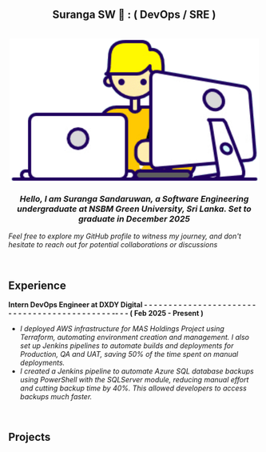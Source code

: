 ## **<div align="center"> Suranga SW 🤪 : ( DevOps / SRE ) </div>**  

<br/>

<div align="center">
<img src="https://github.com/SurangaSW1997/SurangaSW1997/blob/main/SurangaSW.gif?raw=true" align="center" style="width: 500px" />
</div>  
  

### *<div align="center">Hello, I am Suranga Sandaruwan, a Software Engineering undergraduate at NSBM Green University, Sri Lanka. Set to graduate in December 2025</div>*  
  

*Feel free to explore my GitHub profile to witness my journey, and don't hesitate to reach out for potential collaborations or discussions*  
  

<br/>  




## Experience

**Intern DevOps Engineer at DXDY Digital - - - - - - - - - - - - - - - - - - - - - - - - - - - - - - - - - - - - - - - - - - - - -- - - ( Feb 2025 - Present )**
- *I deployed AWS infrastructure for MAS Holdings Project using Terraform, automating environment creation and management. I also set up Jenkins pipelines to automate builds and deployments for Production, QA and UAT, saving 50% of the time spent on manual deployments.*
- *I created a Jenkins pipeline to automate Azure SQL database backups using PowerShell with the SQLServer module, reducing manual effort and cutting backup time by 40%. This allowed developers to access backups much faster.*

<br/>  




## Projects



<br/> 

























